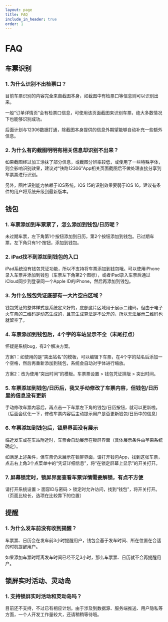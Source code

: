 ```yaml
---
layout: page
title: FAQ
include_in_header: true
order: 1
---
```


# FAQ

## 车票识别

### 1. 为什么识别不出检票口？

目前车票识别的内容完全来自截图本身，如截图中有检票口等信息则可以识别出来。

一般“订单详情页”会有检票口信息，可使用该页面截图来识别车票，绝大多数情况下也能够识别成功。

后面计划与12306数据打通，除截图本身提供的信息外期望能够自动补充一些额外信息。

### 2. 为什么有的截图明明有相关信息却识别不出来？

如果截图经过加工涂抹了部分信息，或截图分辨率较低，或使用了一些特殊字体，则会影响识别效果，建议对“铁路12306”App相关页面截图后不做处理直接分享到车票票进行识别。

另外，图片识别能力依赖于iOS系统，iOS 15的识别效果要弱于iOS 16，建议有条件的用户将系统升级到最新版本。

## 钱包

### 1. 车票添加到车票票了，怎么添加到钱包/日历呢？

未过期车票，左下角第1个按钮添加到日历，第2个按钮添加到钱包。已过期车票，左下角只有1个按钮，添加到钱包。

### 2. iPad找不到添加到钱包的入口

iPad系统没有钱包凭证功能，所以不支持将车票添加到钱包哦。可以使用iPhone录入车票并添加到钱包（车票左下角第2个图标），或者iPad录入车票后通过iCloud同步到登录同一个Apple ID的iPhone，然后再添加到钱包。

### 3. 为什么钱包凭证底部有一大片空白区域？

钱包凭证的整体样式是系统定义好的，底部这片区域用于展示二维码，但由于电子火车票的二维码是动态生成的，且其生成算法是不公开的，所以无法展示二维码也就留空了。

### 4. 车票添加到钱包后，4个字的车站显示不全（末尾打点）

怀疑是系统bug，有2个解决方案。

方案1：如使用的是“突出站名”的模板，可以编辑下车票，在4个字的站名后添加一个空格，然后再重新添加到钱包，系统会自动对字体进行缩放。

方案2：改为使用“突出时间”的模板。车票票设置 > 钱包凭证排版 > 突出时间。

### 5. 车票添加到钱包/日历后，我又手动修改了车票内容，但钱包/日历里的信息没有更新

手动修改车票内容后，再点击一下车票左下角的钱包/日历按钮，就可以更新啦。（后面会优化一下，修改车票内容后主动提示用户是否更新钱包/日历中的信息）

### 6. 车票添加到钱包后，锁屏界面没有展示

临近发车或在车站附近时，车票会自动展示在锁屏界面（具体展示条件由苹果系统确定）。

如满足上述条件，但车票仍未展示在锁屏界面，请打开钱包App，找到这张车票，点击右上角3个点菜单中的“凭证详细信息”，将“在锁定屏幕上显示”的开关打开。

### 7. 屏幕锁定时，锁屏界面查看车票详情需要解锁，有点不方便

请打开系统设置 > 面容ID与密码 > 锁定时允许访问，找到“钱包”，将开关打开。（页面比较长，选项在比较靠下的位置）

## 提醒

### 1. 为什么发车前没有收到提醒？

车票票、日历会在发车前3小时提醒用户，钱包会基于发车时间、所在位置在合适的时机提醒用户。

如果添加车票时距离发车时间已经不足3小时，那么车票票、日历就不会再提醒用户。

## 锁屏实时活动、灵动岛

### 1. 支持锁屏实时活动和灵动岛吗？

目前还不支持，不过已有相应计划。由于涉及到数据源、服务端推送、用户隐私等方面，一个人开发工作量较大，还请稍稍等待哦。
